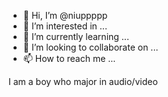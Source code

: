 - 👋 Hi, I’m @niuppppp
- 👀 I’m interested in ...
- 🌱 I’m currently learning ...
- 💞️ I’m looking to collaborate on ...
- 📫 How to reach me ...

I am a boy who major in audio/video
<!---
niuppppp/niuppppp is a ✨ special ✨ repository because its `README.md` (this file) appears on your GitHub profile.
You can click the Preview link to take a look at your changes.
--->
